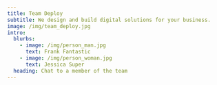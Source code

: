 ```yaml
---
title: Team Deploy
subtitle: We design and build digital solutions for your business.
image: /img/team_deploy.jpg
intro:
  blurbs:
    - image: /img/person_man.jpg
      text: Frank Fantastic
    - image: /img/person_woman.jpg
      text: Jessica Super
  heading: Chat to a member of the team
---
```

